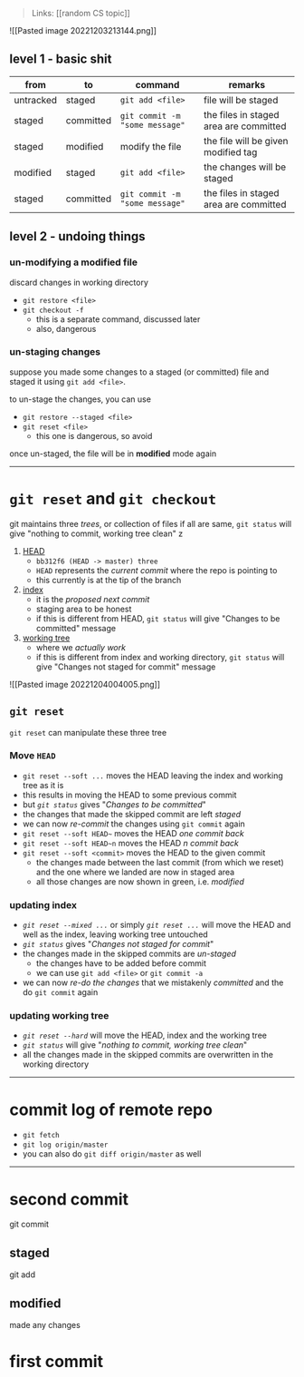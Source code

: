 >Links: [[random CS topic]]

![[Pasted image 20221203213144.png]]


## level 1 - basic shit

| from      | to        | command                        | remarks                                |
| --------- | --------- | ------------------------------ | -------------------------------------- |
| untracked | staged    | `git add <file>`           | file will be staged                    |
| staged    | committed | `git commit -m "some message"` | the files in staged area are committed |
| staged    | modified  | modify the file                | the file will be given modified tag    |
| modified  | staged    | `git add <file>`           | the changes will be staged             |
| staged    | committed | `git commit -m "some message"` | the files in staged area are committed |

## level 2 - undoing things

### un-modifying a modified file
discard changes in working directory
- `git restore <file>`
- `git checkout -f`
	- this is a separate command, discussed later
	- also, dangerous

### un-staging changes
suppose you made some changes to a staged (or committed) file and staged it using `git add <file>`.

to un-stage the changes, you can use 
- `git restore --staged <file>`
- `git reset <file>`
	- this one is dangerous, so avoid 

once un-staged, the file will be in **modified** mode again

---
# `git reset` and `git checkout`
git maintains three *trees*, or collection of files
if all are same, `git status` will give "nothing to commit, working tree clean"
z
1. <u>HEAD</u>
	- `bb312f6 (HEAD -> master) three`
	- `HEAD` represents the *current commit* where the repo is pointing to
	- this currently is at the tip of the branch
2. <u>index</u>
	- it is the *proposed next commit*
	- staging area to be honest
	- if this is different from HEAD, `git status` will give "Changes to be committed" message
3. <u>working tree</u>
	- where we *actually work*
	- if this is different from index and working directory, `git status` will give "Changes not staged for commit" message

![[Pasted image 20221204004005.png]]

## `git reset`
`git reset` can manipulate these three tree

### Move `HEAD`
- `git reset --soft ...` moves the HEAD leaving the index and working tree as it is
- this results in moving the HEAD to some previous commit
- but *`git status`* gives "*Changes to be committed*"
- the changes that made the skipped commit are left *staged*
- we can now *re-commit* the changes using `git commit` again
- `git reset --soft HEAD~` moves the HEAD *one commit back*
- `git reset --soft HEAD~n` moves the HEAD *n commit back*
- `git reset --soft <commit>` moves the HEAD to the given commit
	- the changes made between the last commit (from which we reset) and the one where we landed are now in staged area
	- all those changes are now shown in green, i.e. *modified*

### updating index
- *`git reset --mixed ...`* or simply *`git reset ...`* will move the HEAD and well as the index, leaving working tree untouched
- *`git status`* gives "*Changes not staged for commit*"
- the changes made in the skipped commits are *un-staged*
	- the changes have to be added before commit
	- we can use `git add <file>` or `git commit -a`
- we can now *re-do the changes* that we mistakenly *committed* and the do `git commit` again

### updating working tree
- *`git reset --hard`* will move the HEAD, index and the working tree
- *`git status`* will give "*nothing to commit, working tree clean*"
- all the changes made in the skipped commits are overwritten in the working directory

---

# commit log of remote repo
- `git fetch`
- `git log origin/master`
- you can also do `git diff origin/master` as well



---


# second commit
git commit
## staged
git add 
## modified
made any changes
# first commit







